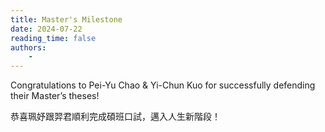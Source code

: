 ```yaml
---
title: Master's Milestone
date: 2024-07-22
reading_time: false
authors:
    -
---
```

Congratulations to Pei-Yu Chao & Yi-Chun Kuo for successfully defending their Master’s theses!

<!--more-->
恭喜珮妤跟羿君順利完成碩班口試，邁入人生新階段！
